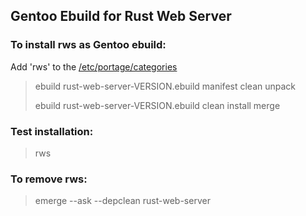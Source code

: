 ## Gentoo Ebuild for Rust Web Server

### To install rws as Gentoo ebuild:

Add 'rws' to the [/etc/portage/categories](https://wiki.gentoo.org/wiki//etc/portage/categories)

> ebuild rust-web-server-VERSION.ebuild manifest clean unpack
>
> ebuild rust-web-server-VERSION.ebuild clean install merge

### Test installation:
> rws


### To remove rws:
> emerge --ask --depclean rust-web-server
